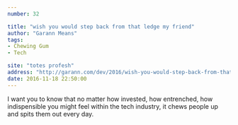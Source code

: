 ```yaml
---
number: 32

title: "wish you would step back from that ledge my friend"
author: "Garann Means"
tags:
- Chewing Gum
- Tech

site: "totes profesh"
address: "http://garann.com/dev/2016/wish-you-would-step-back-from-that-ledge-my-friend/"
date: 2016-11-18 22:50:00
---
```


I want you to know that no matter how invested, how entrenched, how indispensible you might feel within the tech industry, it chews people up and spits them out every day.

